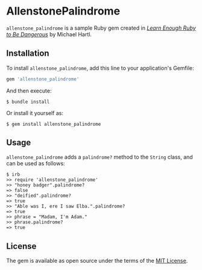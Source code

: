 # AllenstonePalindrome

`allenstone_palindrome` is a sample Ruby gem created in [*Learn Enough Ruby to Be Dangerous*](https://www.learnenough.com/ruby-tutorial) by Michael Hartl.

## Installation

To install `allenstone_palindrome`, add this line to your application's Gemfile:

```ruby
gem 'allenstone_palindrome'
```

And then execute:

    $ bundle install

Or install it yourself as:

    $ gem install allenstone_palindrome

## Usage

`allenstone_palindrome` adds a `palindrome?` method to the `String` class, and can be used as follows:

```
$ irb
>> require 'allenstone_palindrome'
>> "honey badger".palindrome?
=> false
>> "deified".palindrome?
=> true
>> "Able was I, ere I saw Elba.".palindrome?
=> true
>> phrase = "Madam, I'm Adam."
>> phrase.palindrome?
=> true
```

## License

The gem is available as open source under the terms of the [MIT License](https://opensource.org/licenses/MIT).